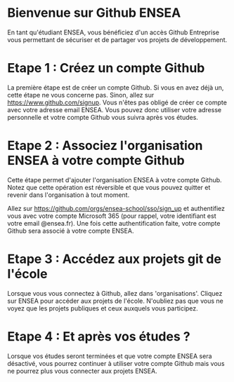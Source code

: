 # Bienvenue sur Github ENSEA

En tant qu'étudiant ENSEA, vous bénéficiez d'un accès Github Entreprise vous permettant de sécuriser et de partager vos projets de développement.

# Etape 1 : Créez un compte Github

La première étape est de créer un compte Github. Si vous en avez déjà un, cette étape ne vous concerne pas. Sinon, allez sur https://www.github.com/signup. Vous n'êtes pas obligé de créer ce compte avec votre adresse email ENSEA. Vous pouvez donc utiliser votre adresse personnelle et votre compte Github vous suivra après vos études. 

# Etape 2 : Associez l'organisation ENSEA à votre compte Github

Cette étape permet d'ajouter l'organisation ENSEA à votre compte Github. Notez que cette opération est réversible et que vous pouvez quitter et revenir dans l'organisation à tout moment.

Allez sur https://github.com/orgs/ensea-school/sso/sign_up et authentifiez vous avec votre compte Microsoft 365 (pour rappel, votre identifiant est votre email @ensea.fr). Une fois cette authentification faite, votre compte Github sera associé à votre compte ENSEA.

# Etape 3 : Accédez aux projets git de l'école

Lorsque vous vous connectez à Github, allez dans 'organisations'. Cliquez sur ENSEA pour accéder aux projets de l'école. N'oubliez pas que vous ne voyez que les projets publiques et ceux auxquels vous participez. 

# Etape 4 : Et après vos études ?

Lorsque vos études seront terminées et que votre compte ENSEA sera désactivé, vous pourrez continuer à utiliser votre compte Github mais vous ne pourrez plus vous connecter aux projets ENSEA.

